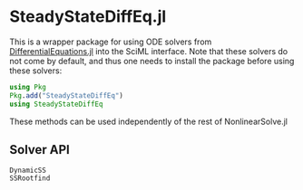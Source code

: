 # SteadyStateDiffEq.jl

This is a wrapper package for using ODE solvers from
[DifferentialEquations.jl](https://docs.sciml.ai/DiffEqDocs/stable/) into the SciML
interface. Note that these solvers do not come by default, and thus one needs to install
the package before using these solvers:

```julia
using Pkg
Pkg.add("SteadyStateDiffEq")
using SteadyStateDiffEq
```

These methods can be used independently of the rest of NonlinearSolve.jl

## Solver API

```@docs
DynamicSS
SSRootfind
```
